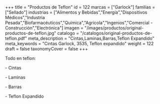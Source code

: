+++
title = "Productos de Teflon"
id = 122
marcas = ["Garlock"]
familias = ["Sellado"]
industrias = ["Alimentos y Bebidas","Energía","Dispositivos Médicos","Industria Pesada","Biofarmacéuticos","Química","Agrícola","Ingenios","Comercial - Construcción","Electrónica"]
imagen = "/images/productos/original-productos-de-teflon.jpg"
catalogo = "/catalogos/original-productos-de-teflon.pdf"
meta_description = "Cintas,Laminas,Barras,Teflon Expandido"
meta_keywords = "Cintas Garlock, 3535, Teflon expandido"
weight = 122
draft = false
taxonomyCover = false
+++
<p>Todo en teflon:</p>
<p>- Cintas</p>
<p>- Laminas</p>
<p>- Barras</p>
<p>- Teflon Expandido</p>
